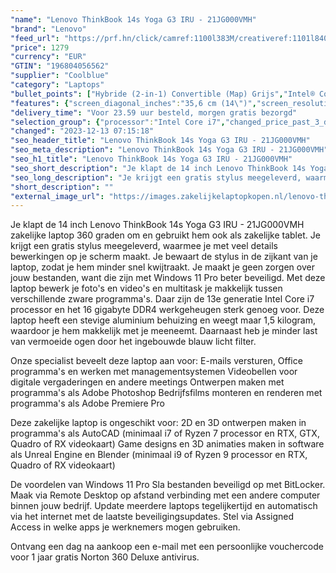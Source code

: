 ```yaml
---
"name": "Lenovo ThinkBook 14s Yoga G3 IRU - 21JG000VMH"
"brand": "Lenovo"
"feed_url": "https://prf.hn/click/camref:1100l383M/creativeref:1101l84031/destination:https%3A%2F%2Fwww.coolblue.nl%2Fproduct%2F933859"
"price": 1279
"currency": "EUR"
"GTIN": "196804056562"
"supplier": "Coolblue"
"category": "Laptops"
"bullet_points": ["Hybride (2-in-1) Convertible (Map) Grijs","Intel® Core™ i7 i7-1355U","Touchscreen 35,6 cm (14\") Full HD 1920 x 1080 Pixels IPS LED backlight Glans 16:9","16 GB DDR4-SDRAM 3200 MHz 1 x 8 GB","512 GB SSD","Intel Iris Xe Graphics","Wi-Fi 6 (802.11ax) Bluetooth 5.1","Lithium-Polymeer (LiPo) 60 Wh 11,7 uur 65 W","Windows 11 Pro"]
"features": {"screen_diagonal_inches":"35,6 cm (14\")","screen_resolution":"1920 x 1080 Pixels","processor_family":"Intel® Core™ i7","memory_size":"16 GB","memory_type":"DDR4-SDRAM","total_storage_space":"512 GB","operating_system":"Windows 11 Pro","battery_capacity":"60 Wh","width":"320 mm","depth":"216 mm","height":"16,9 mm","weight":"1,5 kg"}
"delivery_time": "Voor 23.59 uur besteld, morgen gratis bezorgd"
"selection_group": {"processor":"Intel Core i7","changed_price_past_3_days":false,"product_family":"ThinkBook"}
"changed": "2023-12-13 07:15:18"
"seo_header_title": "Lenovo ThinkBook 14s Yoga G3 IRU - 21JG000VMH"
"seo_meta_description": "Lenovo ThinkBook 14s Yoga G3 IRU - 21JG000VMH"
"seo_h1_title": "Lenovo ThinkBook 14s Yoga G3 IRU - 21JG000VMH"
"seo_short_description": "Je klapt de 14 inch Lenovo ThinkBook 14s Yoga G3 IRU - 21JG000VMH zakelijke laptop 360 graden om en gebruikt hem ook als zakelijke tablet."
"seo_long_description": "Je krijgt een gratis stylus meegeleverd, waarmee je met veel details bewerkingen op je scherm maakt. Je bewaart de stylus in de zijkant van je laptop, zodat je hem minder snel kwijtraakt. Je maakt je geen zorgen over jouw bestanden, want die zijn met Windows 11 Pro beter beveiligd. Met deze laptop bewerk je foto's en video's en multitask je makkelijk tussen verschillende zware programma's. Daar zijn de 13e generatie Intel Core i7 processor en het 16 gigabyte DDR4 werkgeheugen sterk genoeg voor. Deze laptop heeft een stevige aluminium behuizing en weegt maar 1,5 kilogram, waardoor je hem makkelijk met je meeneemt. Daarnaast heb je minder last van vermoeide ogen door het ingebouwde blauw licht filter. \r\n\r\nOnze specialist beveelt deze laptop aan voor:\r\nE-mails versturen, Office programma's en werken met managementsystemen\r\nVideobellen voor digitale vergaderingen en andere meetings\r\nOntwerpen maken met programma's als Adobe Photoshop\r\nBedrijfsfilms monteren en renderen met programma's als Adobe Premiere Pro\r\n\r\n\r\nDeze zakelijke laptop is ongeschikt voor:\r\n2D en 3D ontwerpen maken in programma's als AutoCAD (minimaal i7 of Ryzen 7 processor en RTX, GTX, Quadro of RX videokaart)\r\nGame designs en 3D animaties maken in software als Unreal Engine en Blender (minimaal i9 of Ryzen 9 processor en RTX, Quadro of RX videokaart)\r\n\r\n\r\nDe voordelen van Windows 11 Pro\r\nSla bestanden beveiligd op met BitLocker. \r\nMaak via Remote Desktop op afstand verbinding met een andere computer binnen jouw bedrijf. \r\nUpdate meerdere laptops tegelijkertijd en automatisch via het internet met de laatste beveiligingsupdates. \r\nStel via Assigned Access in welke apps je werknemers mogen gebruiken. \r\n\r\n \r\nOntvang een dag na aankoop een e-mail met een persoonlijke vouchercode voor 1 jaar gratis Norton 360 Deluxe antivirus."
"short_description": ""
"external_image_url": "https://images.zakelijkelaptopkopen.nl/lenovo-thinkbook-14s-yoga-g3-iru-21jg000vmh.webp"
---
```


Je klapt de 14 inch Lenovo ThinkBook 14s Yoga G3 IRU - 21JG000VMH zakelijke laptop 360 graden om en gebruikt hem ook als zakelijke tablet. Je krijgt een gratis stylus meegeleverd, waarmee je met veel details bewerkingen op je scherm maakt. Je bewaart de stylus in de zijkant van je laptop, zodat je hem minder snel kwijtraakt. Je maakt je geen zorgen over jouw bestanden, want die zijn met Windows 11 Pro beter beveiligd. Met deze laptop bewerk je foto's en video's en multitask je makkelijk tussen verschillende zware programma's. Daar zijn de 13e generatie Intel Core i7 processor en het 16 gigabyte DDR4 werkgeheugen sterk genoeg voor. Deze laptop heeft een stevige aluminium behuizing en weegt maar 1,5 kilogram, waardoor je hem makkelijk met je meeneemt. Daarnaast heb je minder last van vermoeide ogen door het ingebouwde blauw licht filter. 

Onze specialist beveelt deze laptop aan voor:
E-mails versturen, Office programma's en werken met managementsystemen
Videobellen voor digitale vergaderingen en andere meetings
Ontwerpen maken met programma's als Adobe Photoshop
Bedrijfsfilms monteren en renderen met programma's als Adobe Premiere Pro


Deze zakelijke laptop is ongeschikt voor:
2D en 3D ontwerpen maken in programma's als AutoCAD (minimaal i7 of Ryzen 7 processor en RTX, GTX, Quadro of RX videokaart)
Game designs en 3D animaties maken in software als Unreal Engine en Blender (minimaal i9 of Ryzen 9 processor en RTX, Quadro of RX videokaart)


De voordelen van Windows 11 Pro
Sla bestanden beveiligd op met BitLocker.
Maak via Remote Desktop op afstand verbinding met een andere computer binnen jouw bedrijf.
Update meerdere laptops tegelijkertijd en automatisch via het internet met de laatste beveiligingsupdates.
Stel via Assigned Access in welke apps je werknemers mogen gebruiken.

 
Ontvang een dag na aankoop een e-mail met een persoonlijke vouchercode voor 1 jaar gratis Norton 360 Deluxe antivirus.